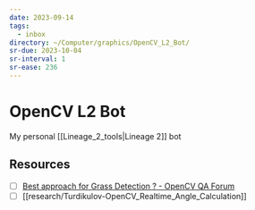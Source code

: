 ```yaml
---
date: 2023-09-14
tags:
  - inbox
directory: ~/Computer/graphics/OpenCV_L2_Bot/
sr-due: 2023-10-04
sr-interval: 1
sr-ease: 236
---
```


# OpenCV L2 Bot

My personal [[Lineage_2_tools|Lineage 2]] bot

## Resources

- [ ] [Best approach for Grass Detection ? - OpenCV QA Forum](https://answers.opencv.org/question/103496/best-approach-for-grass-detection/)
- [ ] [[research/Turdikulov-OpenCV_Realtime_Angle_Calculation]]
